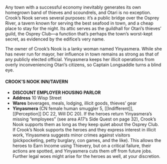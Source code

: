 Any town with a successful economy inevitably generates its own homegrown band of thieves and scoundrels, and Otari is no exception. Crook’s Nook serves several purposes: it’s a public bridge over the Osprey River, a tavern known for serving the best seafood in town, and a cheap place to stay for the night. Its attic serves as the guildhall for Otari’s thieves’ guild, the Osprey Club—a function that’s perhaps the town’s worst-kept secret, as evidenced by the edifice’s very name. 

The owner of Crook’s Nook is a lanky woman named Yinyasmera. While she has never run for mayor, her influence in town remains as strong as that of any publicly elected official. Yinyasmera keeps her illicit operations from overly inconveniencing Otari’s citizens, so Captain Longsaddle turns a blind eye.

#### CROOK’S NOOK INN/TAVERN 
- **DISCOUNT EMPLOYER HOUSING PARLOR**
- **Address** 10 Wisp Street
- **Wares** beverages, meals, lodging, illicit goods, thieves’ gear
- **Yinyasmera** (CN female human smuggler 5, [[Indifferent]],
[[Perception]] DC 22, Will DC 20). If the heroes return
Yinyasmera’s missing “employees” (see area A17’s Side
Quest on page 32), Crook’s Nook supports them as long
as they keep quiet about the Osprey Club. If Crook’s
Nook supports the heroes and they express interest
in illicit work, Yinyasmera suggests minor crimes
against visitors (pickpocketing, petty burglary, con
games, and the like). This allows the heroes to Earn
Income using Thievery, but on a critical failure, their
actions are spotted, and Yinyasmera cuts them off
from future jobs. Further legal woes might arise for the
heroes as well, at your discretion.